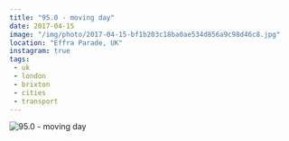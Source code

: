 ```yaml
---
title: "95.0 - moving day"
date: 2017-04-15
image: "/img/photo/2017-04-15-bf1b203c18ba0ae534d856a9c98d46c8.jpg"
location: "Effra Parade, UK"
instagram: true
tags:
 - uk
 - london
 - brixton
 - cities
 - transport
---
```


![95.0 - moving day](/img/photo/2017-04-15-bf1b203c18ba0ae534d856a9c98d46c8.jpg)
